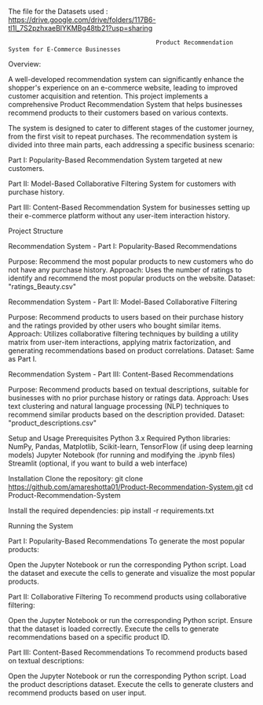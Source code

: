 The file for the Datasets used : https://drive.google.com/drive/folders/117B6-tl1l_7S2pzhxaeBlYKMBg48tb21?usp=sharing


                                              Product Recommendation System for E-Commerce Businesses
Overview: 

  A well-developed recommendation system can significantly enhance the shopper's experience on an e-commerce website, leading to improved customer acquisition and    retention. This project implements a comprehensive Product Recommendation System that helps businesses recommend products to their customers based on various       contexts.

  The system is designed to cater to different stages of the customer journey, from the first visit to repeat purchases. The recommendation system is divided into    three main parts, each addressing a specific business scenario:

  Part I: Popularity-Based Recommendation System targeted at new customers.
  
  Part II: Model-Based Collaborative Filtering System for customers with purchase history.
  
  Part III: Content-Based Recommendation System for businesses setting up their e-commerce platform without any user-item interaction history.

Project Structure

Recommendation System - Part I: Popularity-Based Recommendations

  Purpose: Recommend the most popular products to new customers who do not have any purchase history.
  Approach: Uses the number of ratings to identify and recommend the most popular products on the website.
  Dataset: "ratings_Beauty.csv"
  
Recommendation System - Part II: Model-Based Collaborative Filtering

  Purpose: Recommend products to users based on their purchase history and the ratings provided by other users who bought similar items.
  Approach: Utilizes collaborative filtering techniques by building a utility matrix from user-item interactions, applying matrix factorization, and generating                 recommendations based on product correlations.
  Dataset: Same as Part I.
  
Recommendation System - Part III: Content-Based Recommendations

  Purpose: Recommend products based on textual descriptions, suitable for businesses with no prior purchase history or ratings data.
  Approach: Uses text clustering and natural language processing (NLP) techniques to recommend similar products based on the description provided.
  Dataset: "product_descriptions.csv"

Setup and Usage
  Prerequisites
    Python 3.x
    Required Python libraries: NumPy, Pandas, Matplotlib, Scikit-learn, TensorFlow (if using deep learning models)
    Jupyter Notebook (for running and modifying the .ipynb files)
    Streamlit (optional, if you want to build a web interface)
  
  Installation
    Clone the repository: git clone https://github.com/amareshotta01/Product-Recommendation-System.git
                        cd Product-Recommendation-System
                      
  Install the required dependencies: pip install -r requirements.txt

Running the System

Part I: Popularity-Based Recommendations
To generate the most popular products:

  Open the Jupyter Notebook or run the corresponding Python script.
  Load the dataset and execute the cells to generate and visualize the most popular products.
  
Part II: Collaborative Filtering
To recommend products using collaborative filtering:

  Open the Jupyter Notebook or run the corresponding Python script.
  Ensure that the dataset is loaded correctly.
  Execute the cells to generate recommendations based on a specific product ID.
  
Part III: Content-Based Recommendations
To recommend products based on textual descriptions:

  Open the Jupyter Notebook or run the corresponding Python script.
  Load the product descriptions dataset.
  Execute the cells to generate clusters and recommend products based on user input.
